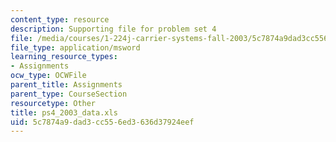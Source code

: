 ```yaml
---
content_type: resource
description: Supporting file for problem set 4
file: /media/courses/1-224j-carrier-systems-fall-2003/5c7874a9dad3cc556ed3636d37924eef_ps4_2003_data.xls
file_type: application/msword
learning_resource_types:
- Assignments
ocw_type: OCWFile
parent_title: Assignments
parent_type: CourseSection
resourcetype: Other
title: ps4_2003_data.xls
uid: 5c7874a9-dad3-cc55-6ed3-636d37924eef
---
```


